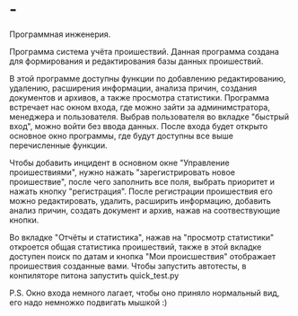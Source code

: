 # -
Программная инженерия.

Программа система учёта проишествий. Данная программа создана для формирования и редактирования базы данных проишествий.

В этой программе доступны функции по добавлению редактированию, удалению, расширения информации, анализа причин, создания документов и архивов, а также просмотра статистики.
Программа встречает нас окном входа, где можно зайти за админимстратора, менеджера и пользователя. Выбрав пользователя во вкладке "быстрый вход", можно войти без ввода данных.
После входа будет открыто основное окно программы, где будут доступны все выше перечисленные функции.

Чтобы добавить инцидент в основном окне "Управление проишествиями", нужно нажать "зарегистрировать новое проишествие", после чего заполнить все поля, выбрать приоритет и нажать кнопку "регистрация". После регистрации проишествия его можно редактировать, удалить, расширить информацию, добавить анализ причин, создать документ и архив, нажав на соотвествующие кнопки.

Во вкладке "Отчёты и статистика", нажав на "просмотр статистики" откроется общая статистика проишествий, также в этой вкладке доступен поиск по датам и кнопка "Мои происшествия" отображает проишествия созданные вами. 
Чтобы запустить автотесты, в конпиляторе питона запустить quick_test.py

P.S. Окно входа немного лагает, чтобы оно приняло нормальный вид, его надо немножко подвигать мышкой :)
